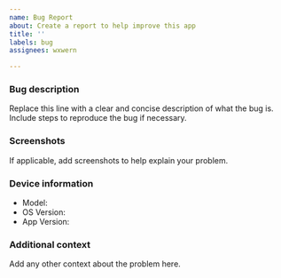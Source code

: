 ```yaml
---
name: Bug Report
about: Create a report to help improve this app
title: ''
labels: bug
assignees: wxwern

---
```


### Bug description

Replace this line with a clear and concise description of what the bug is. Include steps to reproduce the bug if necessary.


### Screenshots

If applicable, add screenshots to help explain your problem.


### Device information

 - Model:
 - OS Version:
 - App Version:


### Additional context

Add any other context about the problem here.
